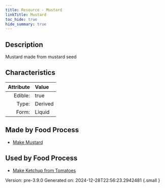 ```yaml
---
title: Resource - Mustard
linkTitle: Mustard
toc_hide: true
hide_summary: true
---
```


## Description
Mustard made from mustard seed

## Characteristics

| Attribute      | Value |
|--------:|:------|
|Edible:|true|
|Type:|Derived|
|Form:|Liquid|
 



## Made by Food Process

- [Make Mustard](/docs/definitions/food/make-mustard)

    
## Used by Food Process

- [Make Ketchup from Tomatoes](/docs/definitions/food/make-ketchup-from-tomatoes)


Version: pre-3.9.0 Generated on: 2024-12-28T22:56:23.2942481
{.small }
